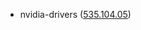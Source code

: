 - nvidia-drivers ([535.104.05](https://docs.nvidia.com/datacenter/tesla/tesla-release-notes-535-104-05/index.html))
